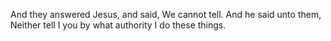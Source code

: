 And they answered Jesus, and said, We cannot tell. And he said unto them, Neither tell I you by what authority I do these things.
